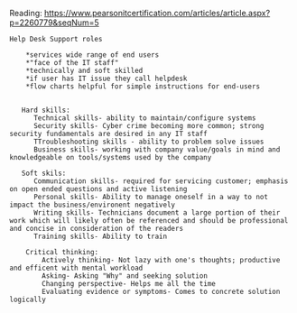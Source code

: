 Reading: https://www.pearsonitcertification.com/articles/article.aspx?p=2260779&seqNum=5

    Help Desk Support roles
     
        *services wide range of end users
        *"face of the IT staff"
        *technically and soft skilled
        *if user has IT issue they call helpdesk
        *flow charts helpful for simple instructions for end-users
         
         
       Hard skills:
          Technical skills- ability to maintain/configure systems
          Security skills- Cyber crime becoming more common; strong security fundamentals are desired in any IT staff
          TTroubleshooting skills - ability to problem solve issues
          Business skills- working with company value/goals in mind and knowledgeable on tools/systems used by the company
       
       Soft skils:
          Communication skills- required for servicing customer; emphasis on open ended questions and active listening
          Personal skills- Ability to manage oneself in a way to not impact the business/environent negatively
          Writing skills- Technicians document a large portion of their work which will likely often be referenced and should be professional and concise in consideration of the readers
          Training skills- Ability to train
          
        Critical thinking:
            Actively thinking- Not lazy with one's thoughts; productive and efficent with mental workload
            Asking- Asking "Why" and seeking solution
            Changing perspective- Helps me all the time
            Evaluating evidence or symptoms- Comes to concrete solution logically
            
            
